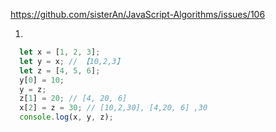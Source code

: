 https://github.com/sisterAn/JavaScript-Algorithms/issues/106

1.
```js
  let x = [1, 2, 3];
  let y = x; // 【10,2,3】
  let z = [4, 5, 6];
  y[0] = 10;
  y = z;
  z[1] = 20; // [4, 20, 6]
  x[2] = z = 30; // [10,2,30], [4,20, 6] ,30
  console.log(x, y, z);
```